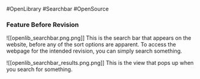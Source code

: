 #OpenLibrary #Searchbar #OpenSource

### Feature Before Revision
![[openlib_searchbar.png.png]]
This is the search bar that appears on the website, before any of the sort options are apparent. To access the webpage for the intended revision, you can simply search something.

![[openlib_searchbar_results.png.png]]
This is the view that pops up when you search for something. 